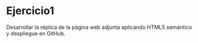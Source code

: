 # Ejercicio1
Desarrollar la réplica de la página web adjunta aplicando HTML5 semántico y despliegue en GitHub.

